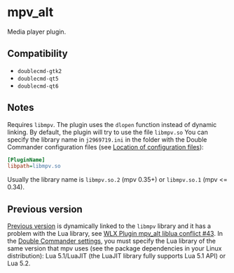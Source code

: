 mpv_alt
========
Media player plugin.

## Compatibility
- `doublecmd-gtk2`
- `doublecmd-qt5`
- `doublecmd-qt6`

## Notes
Requires `libmpv`.
The plugin uses the `dlopen` function instead of dynamic linking. By default, the plugin will try to use the file `libmpv.so` You can specify the library name in `j2969719.ini` in the folder with the Double Commander configuration files (see [Location of configuration files](https://doublecmd.github.io/doc/en/configuration.html#ConfigDC)):
```ini
[PluginName]
libpath=libmpv.so
```
Usually the library name is `libmpv.so.2` (mpv 0.35+) or `libmpv.so.1` (mpv <= 0.34).

## Previous version
[Previous version](https://github.com/j2969719/doublecmd-plugins/tree/8b89e4f9ae886bb3029fd4103a19c6bb1d343dc7/plugins/wlx/mpv_alt) is dynamically linked to the `libmpv` library and it has a problem with the Lua library, see [WLX Plugin mpv_alt liblua conflict #43](https://github.com/j2969719/doublecmd-plugins/issues/43).
In the [Double Commander settings](https://doublecmd.github.io/doc/en/configuration.html#ConfigPlugins), you must specify the Lua library of the same version that mpv uses (see the package dependencies in your Linux distribution): Lua 5.1/LuaJIT (the LuaJIT library fully supports Lua 5.1 API) or Lua 5.2.
